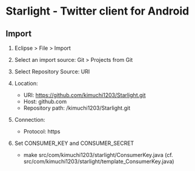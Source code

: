 Starlight - Twitter client for Android
======================================

## Import
1. Eclipse > File > Import
2. Select an import source: Git > Projects from Git
3. Select Repository Source: URI
4. Location:
   * URI: https://github.com/kimuchi1203/Starlight.git
   * Host: github.com
   * Repository path: /kimuchi1203/Starlight.git
5. Connection:
   * Protocol: https

6. Set CONSUMER_KEY and CONSUMER_SECRET
   * make src/com/kimuchi1203/starlight/ConsumerKey.java
     (cf. src/com/kimuchi1203/starlight/template_ConsumerKey.java)

